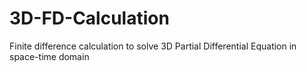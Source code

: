 # 3D-FD-Calculation
Finite difference calculation to solve 3D Partial Differential Equation in space-time domain
